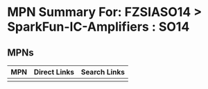 



# MPN Summary For: FZSIASO14 > SparkFun-IC-Amplifiers : SO14

## MPNs
  

|MPN|Direct Links|Search Links|
| :--- | :--- | :--- |
||||

